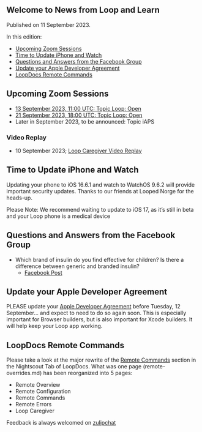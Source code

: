 ## Welcome to News from&nbsp;<span translate="no">Loop and Learn</span>&nbsp;

Published on 11 September 2023.

In this edition:

* [Upcoming Zoom Sessions](#upcoming-zoom-sessions)
* [Time to Update iPhone and Watch](#time-to-update-iphone-and-watch)
* [Questions and Answers from the Facebook Group](#questions-and-answers-from-the-facebook-group)
* [Update your&nbsp;<span translate="no">Apple Developer Agreement</span>](#update-yourapple-developer-agreement)
* [<span translate="no">LoopDocs</span>&nbsp;Remote Commands](#loopdocsremote-commands)

## Upcoming Zoom Sessions

* [13 September 2023, 11:00 UTC: Topic&nbsp;<span translate="no">Loop</span>:&nbsp;Open](https://us06web.zoom.us/j/89085412738?pwd=eXpTN2M5V3M0TEVJQktmVldBTVRYUT09)
* [21 September 2023, 18:00 UTC: Topic&nbsp;<span translate="no">Loop</span>:&nbsp;Open](https://us06web.zoom.us/j/82642996947?pwd=Z3Y5NFVlbWlpb1ZCMXpXOTJWYklPZz09)
* Later in September 2023, to be announced: Topic&nbsp;<span translate="no">iAPS</span>

### Video Replay

* 10 September 2023;&nbsp;[<span translate="no">Loop Caregiver</span>&nbsp;Video Replay](https://www.youtube.com/watch?v=fnksaQ3PRfU)

## Time to Update iPhone and Watch

Updating your phone to iOS 16.6.1 and watch to WatchOS 9.6.2 will provide important security updates. Thanks to our friends at Looped Norge for the heads-up.

Please Note: We recommend waiting to update to iOS 17, as it’s still in beta and your Loop phone is a medical device

## Questions and Answers from the Facebook Group

* Which brand of insulin do you find effective for children? Is there a difference between generic and branded insulin?
    * [Facebook Post](https://www.facebook.com/groups/LOOPandLEARN/posts/3495964117326734/)

## Update your&nbsp;<span translate="no">Apple Developer Agreement</span>

PLEASE update your&nbsp;[<span translate="no">Apple Developer Agreement</span>](https://developer.apple.com/support/terms/apple-developer-program-license-agreement/)&nbsp;before Tuesday, 12 September... and expect to need to do so again soon. This is especially important for Browser builders, but is also important for Xcode builders. It will help keep your&nbsp;<span translate="no">Loop</span>&nbsp;app working.

## <span translate="no">LoopDocs</span>&nbsp;Remote Commands

Please take a look at the major rewrite of the [Remote Commands](https://loopkit.github.io/loopdocs/nightscout/remote-overview/) section in the&nbsp;<span translate="no">Nightscout</span>&nbsp;Tab of&nbsp;<span translate="no">LoopDocs</span>. What was one page (remote-overrides.md) has been reorganized into 5 pages:

* Remote Overview
* Remote Configuration
* Remote Commands
* Remote Errors
* <span translate="no">Loop Caregiver</span>

Feedback is always welcomed on&nbsp;[<span translate="no">zulipchat</span>](https://loop.zulipchat.com/#narrow/stream/270362-documentation/topic/Loopdocs.20Question)